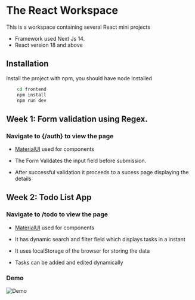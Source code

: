 
# The React Workspace

This is a workspace containing several React mini projects

- Framework used Next Js 14.
- React version 18 and above

    




## Installation

Install the project with npm, 
you should have node installed

```bash
    cd frontend
    npm install
    npm run dev
```
    
## Week 1: Form validation using Regex.

### Navigate to {/auth} to view the page

- [MaterialUI](https://mui.com/material-ui) used for components

- The Form Validates the input field before submission.

- After successful validation it proceeds to a sucess page displaying the details








## Week 2: Todo List App

### Navigate to /todo to view the page

- [MaterialUI](https://mui.com/material-ui) used for components

- It has  dynamic search and filter field which displays tasks in a instant

- It uses localStorage of the browser for storing the data

- Tasks can be added and edited dynamically

### Demo

![Demo](https://github.com/ShadyEther/sample-react-repo/blob/main/readme_media/cap_8_gif.gif?raw=true) 